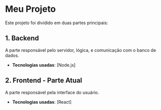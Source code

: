 # Meu Projeto

Este projeto foi dividido em duas partes principais:

## 1. Backend
A parte responsável pelo servidor, lógica, e comunicação com o banco de dados.

- **Tecnologias usadas**: [Node.js]

## 2. Frontend - Parte Atual
A parte responsável pela interface do usuário.

- **Tecnologias usadas**: [React]
     
